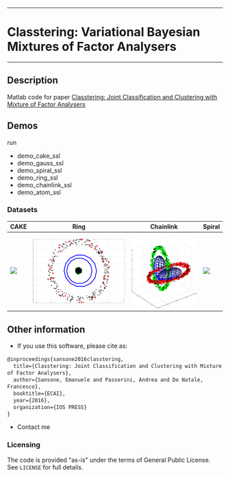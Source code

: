 ------------------------------------------------------------------------------------------
# Classtering: Variational Bayesian Mixtures of Factor Analysers
------------------------------------------------------------------------------------------
			
## Description
Matlab code for paper [Classtering: Joint Classification and Clustering with Mixture of Factor Analysers](http://ebooks.iospress.com/volumearticle/44861) 

## Demos	
run
* demo_cake_ssl
* demo_gauss_ssl
* demo_spiral_ssl
* demo_ring_ssl
* demo_chainlink_ssl
* demo_atom_ssl
	
### Datasets

| CAKE | Ring | Chainlink | Spiral |
|---|---|---|---|
| <img src='animations/cake.gif'> | <img src='animations/ring.gif'> | <img src='animations/chainlink.gif'> | <img src='animations/spiral.gif'> |


## Other information
* If you use this software, please cite as:
```
@inproceedings{sansone2016classtering,
  title={Classtering: Joint Classification and Clustering with Mixture of Factor Analysers},
  author={Sansone, Emanuele and Passerini, Andrea and De Natale, Francesco},
  booktitle={ECAI},
  year={2016},
  organization={IOS PRESS}
}
```
* Contact me

### Licensing

The code is provided "as-is" under the terms of General Public License. 
See ```LICENSE``` for full details.